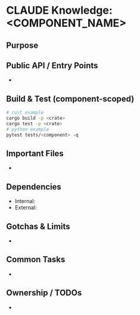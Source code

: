 # CLAUDE Knowledge: <COMPONENT_NAME>

## Purpose

<!-- What this component does; how it fits the system -->

## Public API / Entry Points

* <!-- binaries, libs, Python modules, shaders -->

## Build & Test (component-scoped)

```bash
# rust example
cargo build -p <crate>
cargo test -p <crate>
# python example
pytest tests/<component> -q
```

## Important Files

* <!-- list of key files here -->

## Dependencies

* Internal: <!-- crates/modules -->
* External: <!-- crates/pypi/system libs -->

## Gotchas & Limits

* <!-- perf footguns, memory, platform caveats -->

## Common Tasks

* <!-- add feature X, generate bindings, update shaders, etc. -->

## Ownership / TODOs

* <!-- owners, open items -->